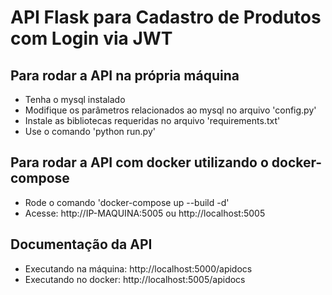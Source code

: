 # API Flask para Cadastro de Produtos com Login via JWT

## Para rodar a API na própria máquina
- Tenha o mysql instalado
- Modifique os parâmetros relacionados ao mysql  no arquivo 'config.py'
- Instale as bibliotecas requeridas no arquivo 'requirements.txt'
- Use o comando 'python run.py'

## Para rodar a API com docker utilizando o docker-compose
- Rode o comando 'docker-compose up --build -d'
- Acesse: http://IP-MAQUINA:5005 ou http://localhost:5005

## Documentação da API
- Executando na máquina: http://localhost:5000/apidocs
- Executando no docker:  http://localhost:5005/apidocs